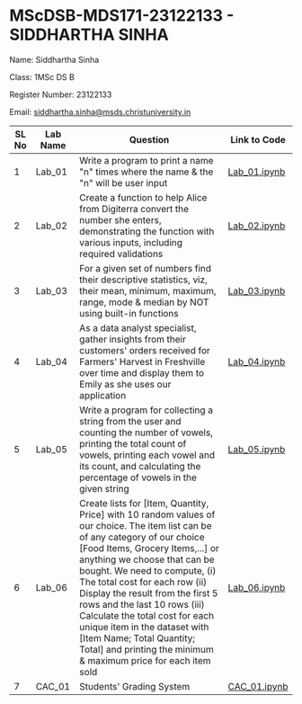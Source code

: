 # MScDSB-MDS171-23122133 - SIDDHARTHA SINHA


Name: Siddhartha Sinha   

Class: 1MSc DS B   

Register Number: 23122133

Email: siddhartha.sinha@msds.christuniversity.in

| SL No | Lab Name | Question | Link to Code |
|---    |---       |---       |---           |
| 1     | Lab_01   | Write a program to print a name "n" times where the name & the "n" will be user input|<a href="Lab01.ipynb">Lab_01.ipynb</a>|
| 2     | Lab_02   | Create a function to help Alice from Digiterra convert the number she enters, demonstrating the function with various inputs, including required validations|<a href="Lab02.ipynb">Lab_02.ipynb</a>|
| 3     | Lab_03   | For a given set of numbers find their descriptive statistics, viz, their mean, minimum, maximum, range, mode & median by NOT using built-in functions|<a href="Lab03.ipynb">Lab_03.ipynb</a>|
| 4     | Lab_04   | As a data analyst specialist, gather insights from their customers' orders received for Farmers' Harvest in Freshville over time and display them to Emily as she uses our application|<a href="Lab04.ipynb">Lab_04.ipynb</a>|
| 5     | Lab_05   | Write a program for collecting a string from the user and counting the number of vowels, printing the total count of vowels, printing each vowel and its count, and calculating the percentage of vowels in the given string|<a href="Lab05.ipynb">Lab_05.ipynb</a>|
| 6     | Lab_06   | Create lists for [Item, Quantity, Price] with 10 random values of our choice. The item list can be of any category of our choice [Food Items, Grocery Items,...] or anything we choose that can be bought. We need to compute, (i) The total cost for each row (ii) Display the result from the first 5 rows and the last 10 rows (iii) Calculate the total cost for each unique item in the dataset with [Item Name; Total Quantity; Total] and printing the minimum & maximum price for each item sold|<a href="Lab06.ipynb">Lab_06.ipynb</a>|
| 7     | CAC_01   | Students' Grading System|<a href="CAC01.ipynb">CAC_01.ipynb</a>|
